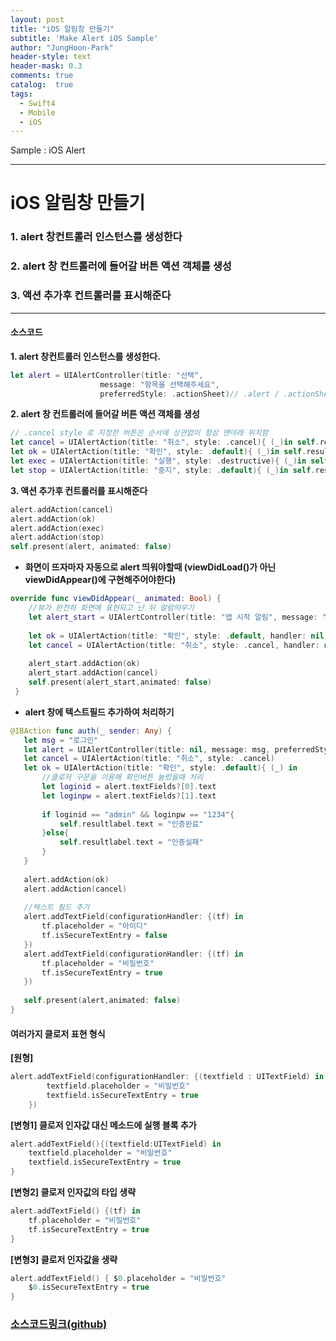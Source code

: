 ```yaml
---
layout: post
title: "iOS 알림창 만들기"
subtitle: 'Make Alert iOS Sample'
author: "JungHoon-Park"
header-style: text
header-mask: 0.3
comments: true
catalog:  true
tags:
  - Swift4
  - Mobile
  - iOS
---
```


Sample : iOS Alert

---

# iOS 알림창 만들기

###  1. alert 창컨트롤러 인스턴스를 생성한다
###  2. alert 창 컨트롤러에 들어갈 버튼 액션 객체를 생성
###  3. 액션 추가후 컨트롤러를 표시해준다
---
#### 소스코드

**1. alert 창컨트롤러 인스턴스를 생성한다.**
```swift
let alert = UIAlertController(title: "선택",
                    message: "항목을 선택해주세요",
                    preferredStyle: .actionSheet)// .alert / .actionSheet 스타일
```
**2. alert 창 컨트롤러에 들어갈 버튼 액션 객체를 생성**
```swift
// .cancel style 로 지정한 버튼은 순서에 상관없이 항상 맨아래 위치함
let cancel = UIAlertAction(title: "취소", style: .cancel){ (_)in self.resultlabel.text = "취소 버튼 클릭"}
let ok = UIAlertAction(title: "확인", style: .default){ (_)in self.resultlabel.text = "확인 버튼 클릭"}
let exec = UIAlertAction(title: "실행", style: .destructive){ (_)in self.resultlabel.text = "실행 버튼 클릭"}
let stop = UIAlertAction(title: "중지", style: .default){ (_)in self.resultlabel.text = "중지 버튼 클릭"}
```
**3. 액션 추가후 컨트롤러를 표시해준다**
```swift
alert.addAction(cancel)
alert.addAction(ok)
alert.addAction(exec)
alert.addAction(stop)
self.present(alert, animated: false)
```

* **화면이 뜨자마자 자동으로 alert 띄워야할때 (viewDidLoad()가 아닌 viewDidAppear()에 구현해주어야한다)**
```swift
override func viewDidAppear(_ animated: Bool) {
    //뷰가 완전히 화면에 표현되고 난 뒤 알람띄우기
    let alert_start = UIAlertController(title: "앱 시작 알림", message: "뷰가 완전히 표현됨", preferredStyle: .alert)
        
    let ok = UIAlertAction(title: "확인", style: .default, handler: nil)
    let cancel = UIAlertAction(title: "취소", style: .cancel, handler: nil)
        
    alert_start.addAction(ok)
    alert_start.addAction(cancel)
    self.present(alert_start,animated: false)
 }
```
* **alert 창에 텍스트필드 추가하여 처리하기**
 ```swift
@IBAction func auth(_ sender: Any) {
    let msg = "로그인"
    let alert = UIAlertController(title: nil, message: msg, preferredStyle: .alert)
    let cancel = UIAlertAction(title: "취소", style: .cancel)
    let ok = UIAlertAction(title: "확인", style: .default){ (_) in
        //클로저 구문을 이용해 확인버튼 눌렀을때 처리
        let loginid = alert.textFields?[0].text
        let loginpw = alert.textFields?[1].text
            
        if loginid == "admin" && loginpw == "1234"{
            self.resultlabel.text = "인증완료"
        }else{
            self.resultlabel.text = "인증실패"
        }
    }
        
    alert.addAction(ok)
    alert.addAction(cancel)
        
    //텍스트 필드 추가
    alert.addTextField(configurationHandler: {(tf) in
        tf.placeholder = "아이디"
        tf.isSecureTextEntry = false
    })
    alert.addTextField(configurationHandler: {(tf) in
        tf.placeholder = "비밀번호"
        tf.isSecureTextEntry = true
    })
        
    self.present(alert,animated: false)
}
```

#### 여러가지 클로저 표현 형식

**[원형]**
```swift
alert.addTextField(configurationHandler: {(textfield : UITextField) in
        textfield.placeholder = "비밀번호"
        textfield.isSecureTextEntry = true
    })
```

**[변형1] 클로저 인자값 대신 메소드에 실행 블록 추가**
```swift
alert.addTextField(){(textfield:UITextField) in
    textfield.placeholder = "비밀번호"
    textfield.isSecureTextEntry = true
}
```
        
**[변형2] 클로저 인자값의 타입 생략**
```swift
alert.addTextField() {(tf) in
    tf.placeholder = "비밀번호"
    tf.isSecureTextEntry = true
}
```
**[변형3] 클로저 인자값을 생략**
```swift
alert.addTextField() { $0.placeholder = "비밀번호"
    $0.isSecureTextEntry = true
}
```
### [소스코드링크(github)](https://github.com/Junghun0/SampleAlertAction_ios.git)